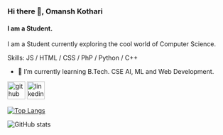 

### Hi there 👋, Omansh Kothari
#### I am a Student.
I am a Student currently exploring the cool world of Computer Science.

Skills: JS / HTML / CSS / PhP / Python / C++

- 🌱 I’m currently learning B.Tech. CSE AI, ML and Web Development. 


[<img src='https://cdn.jsdelivr.net/npm/simple-icons@3.0.1/icons/github.svg' alt='github' height='40'>](https://github.com/OmanshKothari)  [<img src='https://cdn.jsdelivr.net/npm/simple-icons@3.0.1/icons/linkedin.svg' alt='linkedin' height='40'>](https://www.linkedin.com/in/www.linkedin.com/in/omansh-kothari-b58043193/)  

[![Top Langs](https://github-readme-stats.vercel.app/api/top-langs/?username=OmanshKothari)](https://github.com/anuraghazra/github-readme-stats)

![GitHub stats](https://github-readme-stats.vercel.app/api?username=OmanshKothari&show_icons=true)  


